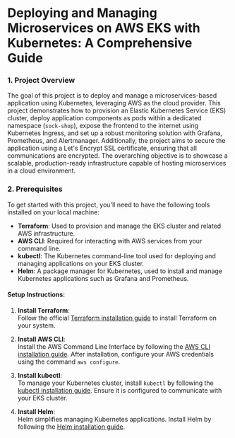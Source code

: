 # Deploying and Managing Microservices on AWS EKS with Kubernetes: A Comprehensive Guide

### 1. Project Overview

The goal of this project is to deploy and manage a microservices-based application using Kubernetes, leveraging AWS as the cloud provider. This project demonstrates how to provision an Elastic Kubernetes Service (EKS) cluster, deploy application components as pods within a dedicated namespace (`sock-shop`), expose the frontend to the internet using Kubernetes Ingress, and set up a robust monitoring solution with Grafana, Prometheus, and Alertmanager. Additionally, the project aims to secure the application using a Let's Encrypt SSL certificate, ensuring that all communications are encrypted. The overarching objective is to showcase a scalable, production-ready infrastructure capable of hosting microservices in a cloud environment.

### 2. Prerequisites

To get started with this project, you'll need to have the following tools installed on your local machine:

- **Terraform**: Used to provision and manage the EKS cluster and related AWS infrastructure.
- **AWS CLI**: Required for interacting with AWS services from your command line.
- **kubectl**: The Kubernetes command-line tool used for deploying and managing applications on your EKS cluster.
- **Helm**: A package manager for Kubernetes, used to install and manage Kubernetes applications such as Grafana and Prometheus.

#### Setup Instructions:

1. **Install Terraform**:  
   Follow the official [Terraform installation guide](https://developer.hashicorp.com/terraform/tutorials/aws-get-started/install-cli) to install Terraform on your system.

2. **Install AWS CLI**:  
   Install the AWS Command Line Interface by following the [AWS CLI installation guide](https://docs.aws.amazon.com/cli/latest/userguide/install-cliv2.html). After installation, configure your AWS credentials using the command `aws configure`.

3. **Install kubectl**:  
   To manage your Kubernetes cluster, install `kubectl` by following the [kubectl installation guide](https://kubernetes.io/docs/tasks/tools/install-kubectl/). Ensure it is configured to communicate with your EKS cluster.

4. **Install Helm**:  
   Helm simplifies managing Kubernetes applications. Install Helm by following the [Helm installation guide](https://helm.sh/docs/intro/install/).

